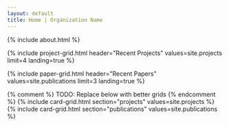 ```yaml
---
layout: default
title: Home | Organization Name
---
```


{% include about.html %}

{% include project-grid.html header="Recent Projects" values=site.projects limit=4 landing=true %}

{% include paper-grid.html header="Recent Papers" values=site.publications limit=3 landing=true %}

{% comment %} TODO: Replace below with better grids {% endcomment %}
{% include card-grid.html section="projects" values=site.projects %}
{% include card-grid.html section="publications" values=site.publications %}
